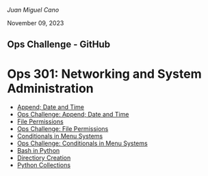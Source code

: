 *Juan Miguel Cano*

November 09, 2023
## Ops Challenge - GitHub
# Ops 301: Networking and System Administration

- [Append; Date and Time](301Ops2.md)
- [Ops Challenge: Append; Date and Time](301Ops2.sh)
- [File Permissions](301Ops3.md)
- [Ops Challenge: File Permissions](301Ops3.sh)
- [Conditionals in Menu Systems](301Ops4.md)
- [Ops Challenge: Conditionals in Menu Systems](301Ops4.sh)
- [Bash in Python](301Ops6.py)
- [Directiory Creation](301Ops7.py)
- [Python Collections](301Ops8.py)

